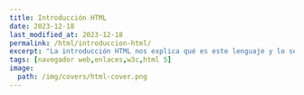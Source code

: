 ```yaml
---
title: Introducción HTML
date: 2023-12-18
last_modified_at: 2023-12-18
permalink: /html/introduccion-html/
excerpt: "La introducción HTML nos explica qué es este lenguaje y lo sencillo que es construir una página web con él."
tags: [navegador web,enlaces,w3c,html 5]
image:
  path: /img/covers/html-cover.png
---
```

